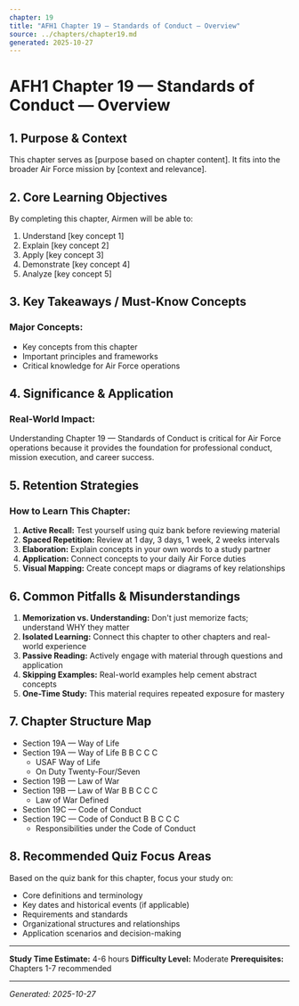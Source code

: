 ```yaml
---
chapter: 19
title: "AFH1 Chapter 19 — Standards of Conduct — Overview"
source: ../chapters/chapter19.md
generated: 2025-10-27
---
```


# AFH1 Chapter 19 — Standards of Conduct — Overview

## 1. Purpose & Context

This chapter serves as [purpose based on chapter content]. It fits into the broader Air Force mission by [context and relevance].

## 2. Core Learning Objectives

By completing this chapter, Airmen will be able to:

1. Understand [key concept 1]
2. Explain [key concept 2]
3. Apply [key concept 3]
4. Demonstrate [key concept 4]
5. Analyze [key concept 5]

## 3. Key Takeaways / Must-Know Concepts

### Major Concepts:

- Key concepts from this chapter
- Important principles and frameworks
- Critical knowledge for Air Force operations

## 4. Significance & Application

### Real-World Impact:

Understanding Chapter 19 — Standards of Conduct is critical for Air Force operations because it provides the foundation for professional conduct, mission execution, and career success.

## 5. Retention Strategies

### How to Learn This Chapter:


1. **Active Recall:** Test yourself using quiz bank before reviewing material
2. **Spaced Repetition:** Review at 1 day, 3 days, 1 week, 2 weeks intervals
3. **Elaboration:** Explain concepts in your own words to a study partner
4. **Application:** Connect concepts to your daily Air Force duties
5. **Visual Mapping:** Create concept maps or diagrams of key relationships


## 6. Common Pitfalls & Misunderstandings


1. **Memorization vs. Understanding:** Don't just memorize facts; understand WHY they matter
2. **Isolated Learning:** Connect this chapter to other chapters and real-world experience
3. **Passive Reading:** Actively engage with material through questions and application
4. **Skipping Examples:** Real-world examples help cement abstract concepts
5. **One-Time Study:** This material requires repeated exposure for mastery


## 7. Chapter Structure Map

- Section 19A — Way of Life
- Section 19A — Way of Life B B C C C
  - USAF Way of Life
  - On Duty Twenty-Four/Seven
- Section 19B — Law of War
- Section 19B — Law of War B B C C C
  - Law of War Defined
- Section 19C — Code of Conduct
- Section 19C — Code of Conduct B B C C C
  - Responsibilities under the Code of Conduct

## 8. Recommended Quiz Focus Areas

Based on the quiz bank for this chapter, focus your study on:


- Core definitions and terminology
- Key dates and historical events (if applicable)
- Requirements and standards
- Organizational structures and relationships
- Application scenarios and decision-making


---

**Study Time Estimate:** 4-6 hours
**Difficulty Level:** Moderate
**Prerequisites:** Chapters 1-7 recommended

---

*Generated: 2025-10-27*
